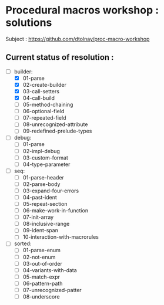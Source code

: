 # Procedural macros workshop : solutions

Subject : https://github.com/dtolnay/proc-macro-workshop

## Current status of resolution : 

- [ ] builder: 
  - [x] 01-parse
  - [x] 02-create-builder
  - [x] 03-call-setters
  - [x] 04-call-build
  - [ ] 05-method-chaining
  - [ ] 06-optional-field
  - [ ] 07-repeated-field
  - [ ] 08-unrecognized-attribute
  - [ ] 09-redefined-prelude-types

- [ ] debug: 
  - [ ] 01-parse
  - [ ] 02-impl-debug
  - [ ] 03-custom-format
  - [ ] 04-type-parameter

- [ ] seq:
  - [ ] 01-parse-header
  - [ ] 02-parse-body
  - [ ] 03-expand-four-errors
  - [ ] 04-past-ident
  - [ ] 05-repeat-section
  - [ ] 06-make-work-in-function
  - [ ] 07-init-array
  - [ ] 08-inclusive-range
  - [ ] 09-ident-span
  - [ ] 10-interaction-with-macrorules

- [ ] sorted:
  - [ ] 01-parse-enum
  - [ ] 02-not-enum
  - [ ] 03-out-of-order
  - [ ] 04-variants-with-data
  - [ ] 05-match-expr
  - [ ] 06-pattern-path
  - [ ] 07-unrecognized-patter
  - [ ] 08-underscore

